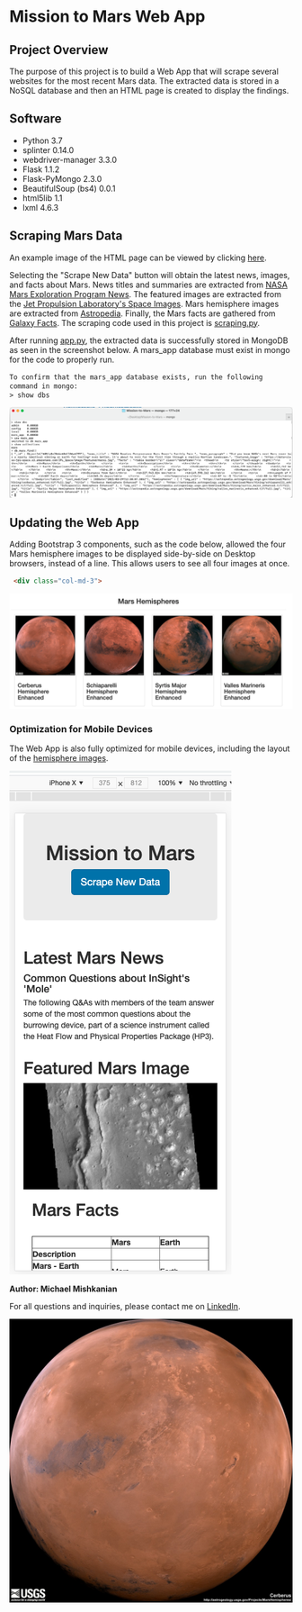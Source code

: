 # Mission to Mars Web App

## Project Overview
The purpose of this project is to build a Web App that will scrape several websites for the most recent Mars data. The extracted data is stored in a NoSQL database and then an HTML page is created to display the findings. 

## Software

- Python 3.7
- splinter 0.14.0
- webdriver-manager 3.3.0
- Flask 1.1.2
- Flask-PyMongo 2.3.0
- BeautifulSoup (bs4) 0.0.1
- html5lib 1.1
- lxml 4.6.3

## Scraping Mars Data

An example image of the HTML page can be viewed by clicking [here](https://github.com/Mishkanian/Mission-to-Mars/blob/main/Resources/Mars_desktop_html_page.png).

Selecting the "Scrape New Data" button will obtain the latest news, images, and facts about Mars. News titles and summaries are extracted from [NASA Mars Exploration Program News](https://data-class-mars.s3.amazonaws.com/Mars/index.html). The featured images are extracted from the [Jet Propulsion Laboratory's Space Images](https://data-class-jpl-space.s3.amazonaws.com/JPL_Space/index.html). Mars hemisphere images are extracted from [Astropedia](https://astrogeology.usgs.gov/search/results?q=hemisphere+enhanced&k1=target&v1=Mars). Finally, the Mars facts are gathered from [Galaxy Facts](https://data-class-mars-facts.s3.amazonaws.com/Mars_Facts/index.html). The scraping code used in this project is [scraping.py](https://github.com/Mishkanian/Mission-to-Mars/blob/main/scraping.py).

After running [app.py](https://github.com/Mishkanian/Mission-to-Mars/blob/main/app.py), the extracted data is successfully stored in MongoDB as seen in the screenshot below. A mars_app database must exist in mongo for the code to properly run. 
```terminal
To confirm that the mars_app database exists, run the following command in mongo:
> show dbs
```
![mongo_mars](https://github.com/Mishkanian/Mission-to-Mars/blob/main/Resources/mongo_mars.png)

## Updating the Web App

Adding Bootstrap 3 components, such as the code below, allowed the four Mars hemisphere images to be displayed side-by-side on Desktop browsers, instead of a line. This allows users to see all four images at once.
```html
 <div class="col-md-3">
```
![web_hemi](https://github.com/Mishkanian/Mission-to-Mars/blob/main/Resources/mars_hemi.png)

### Optimization for Mobile Devices

The Web App is also fully optimized for mobile devices, including the layout of the [hemisphere images](https://github.com/Mishkanian/Mission-to-Mars/blob/main/Resources/mobile_mars_hemi.png).

![mobile_screen](https://github.com/Mishkanian/Mission-to-Mars/blob/main/Resources/mobile_mars.png)


**Author: Michael Mishkanian**  

For all questions and inquiries, please contact me on [LinkedIn](https://www.linkedin.com/in/michaelmishkanian/).

![mars_image](https://github.com/Mishkanian/Mission-to-Mars/blob/main/Resources/mars.jpeg)
